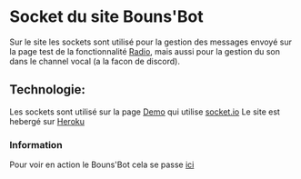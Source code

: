 # Socket du site Bouns'Bot

Sur le site les sockets sont utilisé pour la gestion des messages envoyé sur la page test de la fonctionnalité [Radio](https://bounsbot.herokuapp.com/radio), 
mais aussi pour la gestion du son dans le channel vocal (a la facon de discord).

## Technologie:

Les sockets sont utilisé sur la page [Demo](https://bounsbot.herokuapp.com/demo) qui utilise [socket.io](https://socket.io/)
Le site est hebergé sur [Heroku](https://www.heroku.com/)

### Information

Pour voir en action le Bouns'Bot cela se passe [ici](https://discord.gg/KxedRVTutX)
